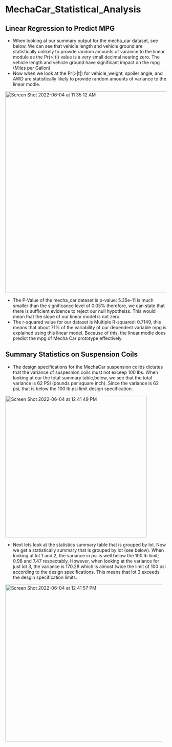 # MechaCar_Statistical_Analysis
## Linear Regression to Predict MPG 
* When looking at our summary output for the mecha_car dataset, see below. We can see that vehicle length and vehicle ground are statistically unlikely to provide random amounts of varaince to the linear module as the Pr(>|t|) value is a very small decimal nearing zero. The vehicle length and vehicle ground have significant impact on the mpg (Miles per Gallon)
* Now when we look at the Pr(>|t|)  for vehicle_weight, spoiler angle, and AWD are statistically likely to provide random amounts of variance to the linear modle. 
<img width="629" alt="Screen Shot 2022-06-04 at 11 35 12 AM" src="https://user-images.githubusercontent.com/100246124/172012579-57c5dbbe-713d-42cc-b4d5-14ff0833bf08.png">

* The P-Value of the mecha_car dataset is p-value: 5.35e-11 is much smaller than the significance level of 0.05% therefore, we can state that there is sufficient evidence to reject our null hypotheiss. This would mean that the slope of our linear model is not zero. 
* The r-squared value for our dataset is Multiple R-squared:  0.7149, this means that about 71% of the variability of our dependent variable mpg is explained using this linear model. Because of this, the linear modle does predict the mpg of Mecha Car prototype effectively. 
## Summary Statistics on Suspension Coils

* The design specifications for the MechaCar suspension coilds dictates that the variance of suspesnion coils must not exceep 100 lbs. When looking at our the total summary table,below, we see that the total variance is 62 PSI (pounds per square inch). Since the variance is 62 psi, that is below the 100 lb psi limit design specification. 
<img width="442" alt="Screen Shot 2022-06-04 at 12 41 49 PM" src="https://user-images.githubusercontent.com/100246124/172016977-038c7fb3-3799-48fe-b858-1159d4517fb6.png">

* Next lets look at the statistics summary table that is grouped by lot. Now we get a statistically summary that is grouped by lot (see below). When looking at lot 1 and 2, the variance in psi is well below the 100 lb limit; 0.98 and 7.47 respectably. However, when looking at the variance for just lot 3, the variance is 170.28 which is almost twice the limit of 100 psi according to the design specifications. This means that lot 3 exceeds the desgin specification limits.  
<img width="490" alt="Screen Shot 2022-06-04 at 12 41 57 PM" src="https://user-images.githubusercontent.com/100246124/172017201-b5b91548-fa88-47ce-900a-572ced107a29.png">


